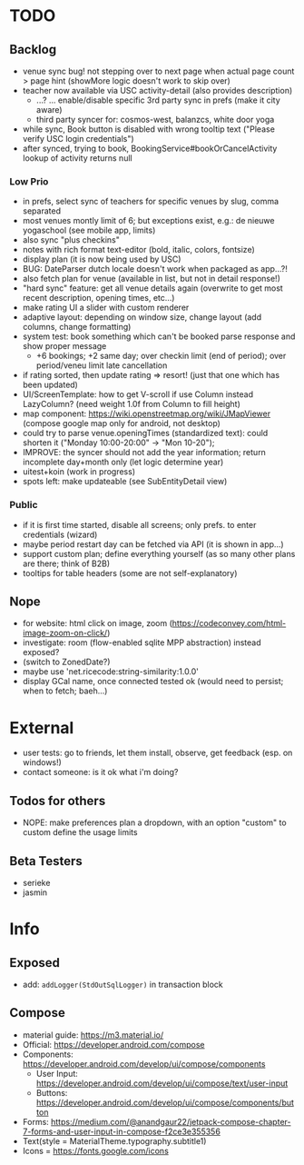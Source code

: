 # TODO

## Backlog

* venue sync bug! not stepping over to next page when actual page count > page hint (showMore logic doesn't work to skip
  over)
* teacher now available via USC activity-detail (also provides description)
    * ...? ... enable/disable specific 3rd party sync in prefs (make it city aware)
    * third party syncer for: cosmos-west, balanzcs, white door yoga
* while sync, Book button is disabled with wrong tooltip text ("Please verify USC login credentials")
* after synced, trying to book, BookingService#bookOrCancelActivity lookup of activity returns null

### Low Prio

* in prefs, select sync of teachers for specific venues by slug, comma separated
* most venues montly limit of 6; but exceptions exist, e.g.: de nieuwe yogaschool (see mobile app, limits)
* also sync "plus checkins"
* notes with rich format text-editor (bold, italic, colors, fontsize)
* display plan (it is now being used by USC)
* BUG: DateParser dutch locale doesn't work when packaged as app...?!
* also fetch plan for venue (available in list, but not in detail response!)
* "hard sync" feature: get all venue details again (overwrite to get most recent description, opening times, etc...)
* make rating UI a slider with custom renderer
* adaptive layout: depending on window size, change layout (add columns, change formatting)
* system test: book something which can't be booked parse response and show proper message
    * +6 bookings; +2 same day; over checkin limit (end of period); over period/veneu limit late cancellation
* if rating sorted, then update rating => resort! (just that one which has been updated)
* UI/ScreenTemplate: how to get V-scroll if use Column instead LazyColumn? (need weight 1.0f from Column to fill height)
* map component: https://wiki.openstreetmap.org/wiki/JMapViewer (compose google map only for android, not desktop)
* could try to parse venue.openingTimes (standardized text): could shorten it ("Monday 10:00-20:00" -> "Mon 10-20");
* IMPROVE: the syncer should not add the year information; return incomplete day+month only (let logic determine year)
* uitest+koin (work in progress)
* spots left: make updateable (see SubEntityDetail view)

### Public

* if it is first time started, disable all screens; only prefs. to enter credentials (wizard)
* maybe period restart day can be fetched via API (it is shown in app...)
* support custom plan; define everything yourself (as so many other plans are there; think of B2B)
* tooltips for table headers (some are not self-explanatory)

## Nope

* for website: html click on image, zoom (https://codeconvey.com/html-image-zoom-on-click/)
* investigate: room (flow-enabled sqlite MPP abstraction) instead exposed?
* (switch to ZonedDate?)
* maybe use 'net.ricecode:string-similarity:1.0.0'
* display GCal name, once connected tested ok (would need to persist; when to fetch; baeh...)

# External

* user tests: go to friends, let them install, observe, get feedback (esp. on windows!)
* contact someone: is it ok what i'm doing?

## Todos for others

* NOPE: make preferences plan a dropdown, with an option "custom" to custom define the usage limits

## Beta Testers

* serieke
* jasmin

# Info

## Exposed

* add: `addLogger(StdOutSqlLogger)` in transaction block

## Compose

* material guide: https://m3.material.io/
* Official: https://developer.android.com/compose
* Components: https://developer.android.com/develop/ui/compose/components
    * User Input: https://developer.android.com/develop/ui/compose/text/user-input
    * Buttons: https://developer.android.com/develop/ui/compose/components/button
* Forms: https://medium.com/@anandgaur22/jetpack-compose-chapter-7-forms-and-user-input-in-compose-f2ce3e355356
* Text(style = MaterialTheme.typography.subtitle1)
* Icons = https://fonts.google.com/icons
